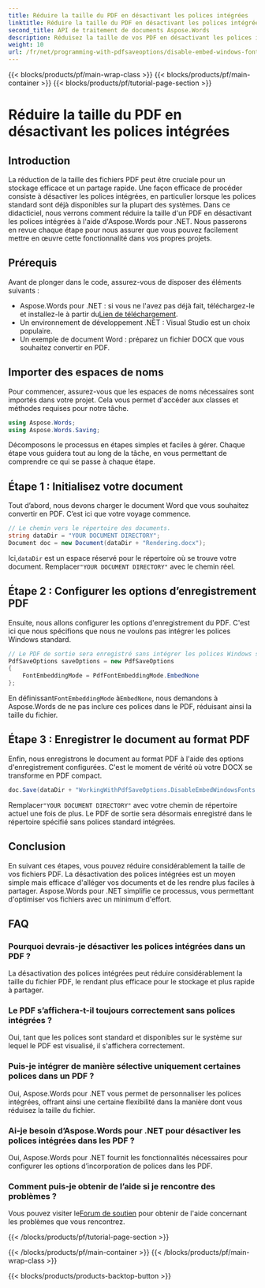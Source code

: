 ```yaml
---
title: Réduire la taille du PDF en désactivant les polices intégrées
linktitle: Réduire la taille du PDF en désactivant les polices intégrées
second_title: API de traitement de documents Aspose.Words
description: Réduisez la taille de vos PDF en désactivant les polices intégrées à l'aide d'Aspose.Words pour .NET. Suivez notre guide étape par étape pour optimiser vos documents afin de les stocker et de les partager efficacement.
weight: 10
url: /fr/net/programming-with-pdfsaveoptions/disable-embed-windows-fonts/
---
```


{{< blocks/products/pf/main-wrap-class >}}
{{< blocks/products/pf/main-container >}}
{{< blocks/products/pf/tutorial-page-section >}}

# Réduire la taille du PDF en désactivant les polices intégrées

## Introduction

La réduction de la taille des fichiers PDF peut être cruciale pour un stockage efficace et un partage rapide. Une façon efficace de procéder consiste à désactiver les polices intégrées, en particulier lorsque les polices standard sont déjà disponibles sur la plupart des systèmes. Dans ce didacticiel, nous verrons comment réduire la taille d'un PDF en désactivant les polices intégrées à l'aide d'Aspose.Words pour .NET. Nous passerons en revue chaque étape pour nous assurer que vous pouvez facilement mettre en œuvre cette fonctionnalité dans vos propres projets.

## Prérequis

Avant de plonger dans le code, assurez-vous de disposer des éléments suivants :

-  Aspose.Words pour .NET : si vous ne l'avez pas déjà fait, téléchargez-le et installez-le à partir du[Lien de téléchargement](https://releases.aspose.com/words/net/).
- Un environnement de développement .NET : Visual Studio est un choix populaire.
- Un exemple de document Word : préparez un fichier DOCX que vous souhaitez convertir en PDF.

## Importer des espaces de noms

Pour commencer, assurez-vous que les espaces de noms nécessaires sont importés dans votre projet. Cela vous permet d'accéder aux classes et méthodes requises pour notre tâche.

```csharp
using Aspose.Words;
using Aspose.Words.Saving;
```

Décomposons le processus en étapes simples et faciles à gérer. Chaque étape vous guidera tout au long de la tâche, en vous permettant de comprendre ce qui se passe à chaque étape.

## Étape 1 : Initialisez votre document

Tout d’abord, nous devons charger le document Word que vous souhaitez convertir en PDF. C’est ici que votre voyage commence.

```csharp
// Le chemin vers le répertoire des documents.
string dataDir = "YOUR DOCUMENT DIRECTORY";
Document doc = new Document(dataDir + "Rendering.docx");
```

 Ici,`dataDir` est un espace réservé pour le répertoire où se trouve votre document. Remplacer`"YOUR DOCUMENT DIRECTORY"` avec le chemin réel.

## Étape 2 : Configurer les options d’enregistrement PDF

Ensuite, nous allons configurer les options d'enregistrement du PDF. C'est ici que nous spécifions que nous ne voulons pas intégrer les polices Windows standard.

```csharp
// Le PDF de sortie sera enregistré sans intégrer les polices Windows standard.
PdfSaveOptions saveOptions = new PdfSaveOptions
{
    FontEmbeddingMode = PdfFontEmbeddingMode.EmbedNone
};
```

 En définissant`FontEmbeddingMode` à`EmbedNone`, nous demandons à Aspose.Words de ne pas inclure ces polices dans le PDF, réduisant ainsi la taille du fichier.

## Étape 3 : Enregistrer le document au format PDF

Enfin, nous enregistrons le document au format PDF à l'aide des options d'enregistrement configurées. C'est le moment de vérité où votre DOCX se transforme en PDF compact.

```csharp
doc.Save(dataDir + "WorkingWithPdfSaveOptions.DisableEmbedWindowsFonts.pdf", saveOptions);
```

 Remplacer`"YOUR DOCUMENT DIRECTORY"` avec votre chemin de répertoire actuel une fois de plus. Le PDF de sortie sera désormais enregistré dans le répertoire spécifié sans polices standard intégrées.

## Conclusion

En suivant ces étapes, vous pouvez réduire considérablement la taille de vos fichiers PDF. La désactivation des polices intégrées est un moyen simple mais efficace d'alléger vos documents et de les rendre plus faciles à partager. Aspose.Words pour .NET simplifie ce processus, vous permettant d'optimiser vos fichiers avec un minimum d'effort.

## FAQ

### Pourquoi devrais-je désactiver les polices intégrées dans un PDF ?
La désactivation des polices intégrées peut réduire considérablement la taille du fichier PDF, le rendant plus efficace pour le stockage et plus rapide à partager.

### Le PDF s’affichera-t-il toujours correctement sans polices intégrées ?
Oui, tant que les polices sont standard et disponibles sur le système sur lequel le PDF est visualisé, il s'affichera correctement.

### Puis-je intégrer de manière sélective uniquement certaines polices dans un PDF ?
Oui, Aspose.Words pour .NET vous permet de personnaliser les polices intégrées, offrant ainsi une certaine flexibilité dans la manière dont vous réduisez la taille du fichier.

### Ai-je besoin d’Aspose.Words pour .NET pour désactiver les polices intégrées dans les PDF ?
Oui, Aspose.Words pour .NET fournit les fonctionnalités nécessaires pour configurer les options d’incorporation de polices dans les PDF.

### Comment puis-je obtenir de l’aide si je rencontre des problèmes ?
 Vous pouvez visiter le[Forum de soutien](https://forum.aspose.com/c/words/8) pour obtenir de l'aide concernant les problèmes que vous rencontrez.

{{< /blocks/products/pf/tutorial-page-section >}}

{{< /blocks/products/pf/main-container >}}
{{< /blocks/products/pf/main-wrap-class >}}

{{< blocks/products/products-backtop-button >}}
